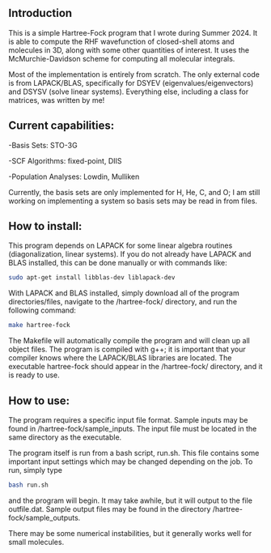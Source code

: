 ## Introduction
This is a simple Hartree-Fock program that I wrote during Summer 2024. It is able to compute the RHF wavefunction of closed-shell atoms and molecules in 3D, along with some other quantities of interest. It uses the McMurchie-Davidson scheme for computing all molecular integrals.

Most of the implementation is entirely from scratch. The only external code is from LAPACK/BLAS, specifically for DSYEV (eigenvalues/eigenvectors) and DSYSV (solve linear systems). Everything else, including a class for matrices, was written by me!

## Current capabilities:

-Basis Sets: STO-3G

-SCF Algorithms: fixed-point, DIIS

-Population Analyses: Lowdin, Mulliken

Currently, the basis sets are only implemented for H, He, C, and O; I am still working on implementing a system so basis sets may be read in from files.

## How to install:
This program depends on LAPACK for some linear algebra routines (diagonalization, linear systems). If you do not already have LAPACK and BLAS installed, this can be done manually or with commands like:
```bash
sudo apt-get install libblas-dev liblapack-dev
```

With LAPACK and BLAS installed, simply download all of the program directories/files, navigate to the /hartree-fock/ directory, and run the following command:
```bash
make hartree-fock
```

The Makefile will automatically compile the program and will clean up all object files. The program is compiled with g++; it is important that your compiler knows where the LAPACK/BLAS libraries are located. The executable hartree-fock should appear in the /hartree-fock/ directory, and it is ready to use.

## How to use:
The program requires a specific input file format. Sample inputs may be found in /hartree-fock/sample_inputs. The input file must be located in the same directory as the executable.

The program itself is run from a bash script, run.sh. This file contains some important input settings which may be changed depending on the job. To run, simply type
```bash
bash run.sh
```
and the program will begin. It may take awhile, but it will output to the file outfile.dat. Sample output files may be found in the directory /hartree-fock/sample_outputs.

There may be some numerical instabilities, but it generally works well for small molecules.
